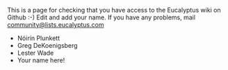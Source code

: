 This is a page for checking that you have access to the Eucalyptus wiki on Github :-) Edit and add your name. If you have any problems, mail [community@lists.eucalyptus.com](mailto:community@lists.eucalyptus.com)

* Nóirín Plunkett
* Greg DeKoenigsberg
* Lester Wade
* Your name here!